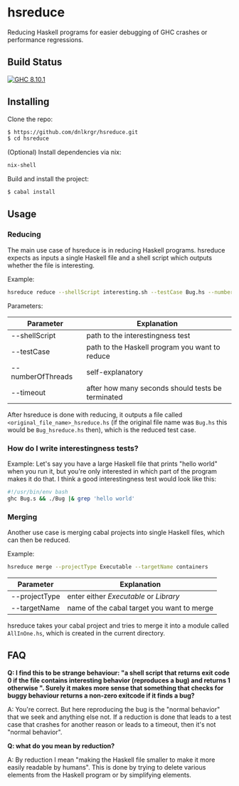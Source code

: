 # hsreduce

Reducing Haskell programs for easier debugging of GHC crashes or performance regressions.

## Build Status

[![GHC 8.10.1](https://github.com/dnlkrgr/hsreduce/actions/workflows/haskell.yml/badge.svg)](https://github.com/dnlkrgr/hsreduce/actions/workflows/haskell.yml)

## Installing

Clone the repo:

```bash
$ https://github.com/dnlkrgr/hsreduce.git
$ cd hsreduce
```

(Optional) Install dependencies via nix:

```bash
nix-shell
```

Build and install the project:

```bash
$ cabal install
```

## Usage

### Reducing

The main use case of hsreduce is in reducing Haskell programs.
hsreduce expects as inputs a single Haskell file and a shell script which outputs whether the file is interesting.

Example:

```bash
hsreduce reduce --shellScript interesting.sh --testCase Bug.hs --numberOfThreads 4 --timeOut 30
```

Parameters:

|Parameter        |Explanation                                      |
|-----------------|-------------------------------------------------|
|--shellScript    |path to the interestingness test                 |
|--testCase       |path to the Haskell program you want to reduce   |
|--numberOfThreads|self-explanatory                                 |
|--timeout        |after how many seconds should tests be terminated|

After hsreduce is done with reducing, it outputs a file called `<original_file_name>_hsreduce.hs` (if the original file name was `Bug.hs` this would be `Bug_hsreduce.hs` then), which is the reduced test case.

### How do I write interestingness tests?

Example: Let's say you have a large Haskell file that prints "hello world" when you run it, but you're only interested in which part of the program makes it do that.
I think a good interestingness test would look like this:

```bash
#!/usr/bin/env bash
ghc Bug.s && ./Bug |& grep 'hello world'
```

### Merging

Another use case is merging cabal projects into single Haskell files, which can then be reduced.

Example:

```bash
hsreduce merge --projectType Executable --targetName containers
```

|Parameter        |Explanation                               |
|-----------------|------------------------------------------|
|--projectType    |enter either *Executable* or *Library*    |
|--targetName     |name of the cabal target you want to merge|

hsreduce takes your cabal project and tries to merge it into a module called `AllInOne.hs`, which is created in the current directory.

## FAQ

**Q: I find this to be strange behaviour: "a shell script that returns exit code 0 if the file contains interesting behavior (reproduces a bug) and returns 1 otherwise ". Surely it makes more sense that something that checks for buggy behaviour returns a non-zero exitcode if it finds a bug?**

A: You're correct.
But here reproducing the bug is the "normal behavior" that we seek and anything else not.
If a reduction is done that leads to a test case that crashes for another reason or leads to a timeout, then it's not "normal behavior".

**Q: what do you mean by reduction?**

A: By reduction I mean "making the Haskell file smaller to make it more easily readable by humans".
This is done by trying to delete various elements from the Haskell program or by simplifying elements.

